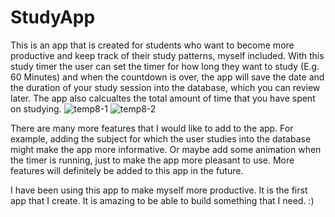 # StudyApp
This is an app that is created for students who want to become more productive and keep track of their study patterns, myself included. With this study timer the user can set the timer for how long they want to study (E.g. 60 Minutes) and when the countdown is over, the app will save the date and the duration of your study session into the database, which you can review later. The app also calcualtes the total amount of time that you have spent on studying. 
![temp8-1](https://user-images.githubusercontent.com/25237239/31672551-cca71990-b354-11e7-80f3-2670ed07b9ad.jpg)
![temp8-2](https://user-images.githubusercontent.com/25237239/31672552-ccbff096-b354-11e7-99e5-ce63c3a374ea.jpg)


There are many more features that I would like to add to the app. For example, adding the subject for which the user studies into the database might make the app more informative. Or maybe add some animation when the timer is running, just to make the app more pleasant to use. More features will definitely be added to this app in the future. 

I have been using this app to make myself more productive. It is the first app that I create. It is amazing to be able to build something that I need. :) 
